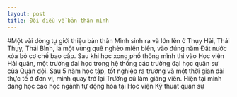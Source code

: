 ```yaml
---
layout: post
title: Đôi điều về bản thân mình
---
```

#Một vài dòng tự giới thiệu bản thân
Mình sinh ra và lớn lên ở Thụy Hải, Thái Thụy, Thái Bình, là một vùng quê nghèo miền biển, vào đúng năm Đất nước xóa bỏ cơ chế bao cấp.
Sau khi học xong phổ thông mình thi vào Học viện Hải quân, một trường đại học trong hệ thống các trường đại học quân sự của Quân đội.
Sau 5 năm học tập, tốt nghiệp ra trường và một thời gian dài thực tế ở đơn vị, mình quay trở lại Trường cũ làm giảng viên.
Hiện tại mình đang học cao học ngành tự động hóa tại Học viện Kỹ thuật quân sự
